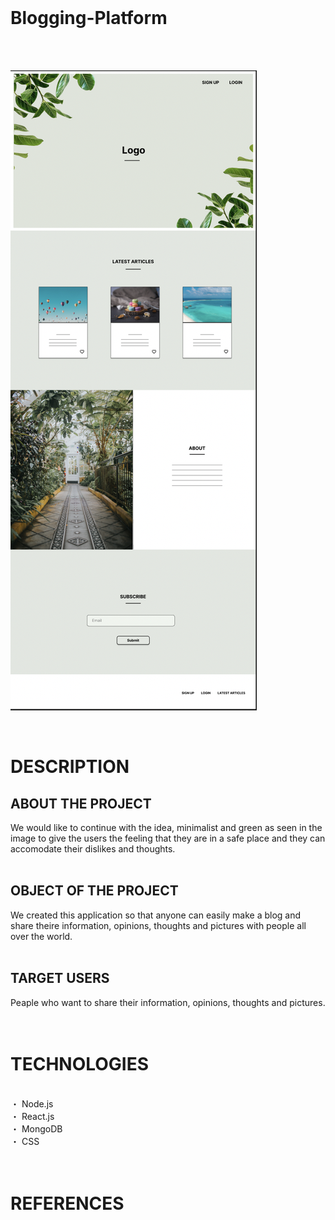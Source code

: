 <br>

# Blogging-Platform
<br>
<br>

![sample](sample.jpg)

<br>

# DESCRIPTION
## ABOUT THE PROJECT
We would like to continue with the idea, minimalist and green as seen in the image to give the users the feeling that they are in a safe place and they can accomodate their dislikes and thoughts.
<br>
<br>

## OBJECT OF THE PROJECT
We created this application so that anyone can easily make a blog and share theire information, opinions, thoughts and pictures with people all over the world.
<br>
<br>

## TARGET USERS
Peaple who want to share their information, opinions, thoughts and pictures.
<br>
<br>
<br>

# TECHNOLOGIES 
<br>
・ Node.js<br>
・ React.js<br>
・ MongoDB<br>
・ CSS<br>

<br>
<br>


# REFERENCES
